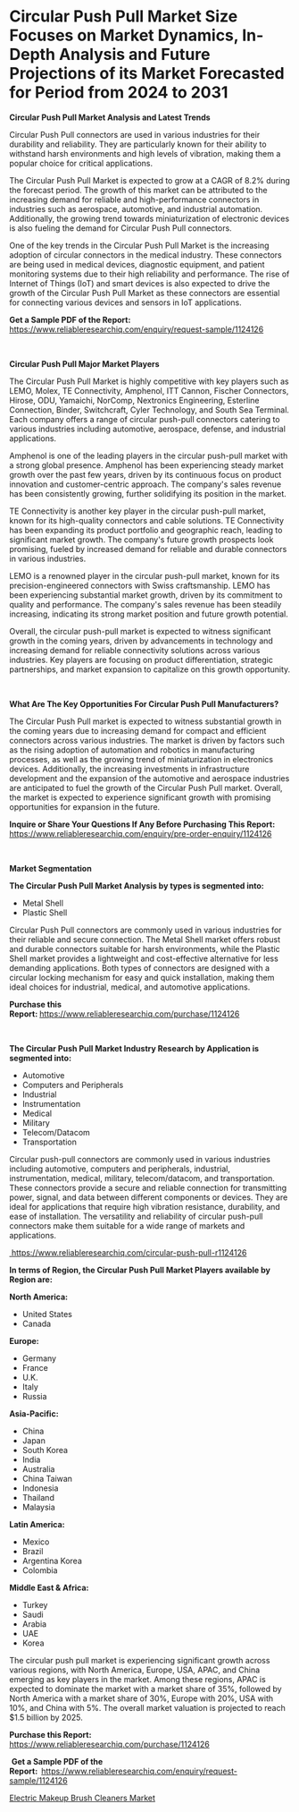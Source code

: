 <p><h1>Circular Push Pull Market Size Focuses on Market Dynamics, In-Depth Analysis and Future Projections of its Market Forecasted for Period from 2024 to 2031</h1></p><p><strong>Circular Push Pull Market Analysis and Latest Trends</strong></p>
<p><p>Circular Push Pull connectors are used in various industries for their durability and reliability. They are particularly known for their ability to withstand harsh environments and high levels of vibration, making them a popular choice for critical applications.</p><p>The Circular Push Pull Market is expected to grow at a CAGR of 8.2% during the forecast period. The growth of this market can be attributed to the increasing demand for reliable and high-performance connectors in industries such as aerospace, automotive, and industrial automation. Additionally, the growing trend towards miniaturization of electronic devices is also fueling the demand for Circular Push Pull connectors.</p><p>One of the key trends in the Circular Push Pull Market is the increasing adoption of circular connectors in the medical industry. These connectors are being used in medical devices, diagnostic equipment, and patient monitoring systems due to their high reliability and performance. The rise of Internet of Things (IoT) and smart devices is also expected to drive the growth of the Circular Push Pull Market as these connectors are essential for connecting various devices and sensors in IoT applications.</p></p>
<p><strong>Get a Sample PDF of the Report:&nbsp;</strong> <a href="https://www.reliableresearchiq.com/enquiry/request-sample/1124126">https://www.reliableresearchiq.com/enquiry/request-sample/1124126</a></p>
<p>&nbsp;</p>
<p><strong>Circular Push Pull Major Market Players</strong></p>
<p><p>The Circular Push Pull Market is highly competitive with key players such as LEMO, Molex, TE Connectivity, Amphenol, ITT Cannon, Fischer Connectors, Hirose, ODU, Yamaichi, NorComp, Nextronics Engineering, Esterline Connection, Binder, Switchcraft, Cyler Technology, and South Sea Terminal. Each company offers a range of circular push-pull connectors catering to various industries including automotive, aerospace, defense, and industrial applications.</p><p>Amphenol is one of the leading players in the circular push-pull market with a strong global presence. Amphenol has been experiencing steady market growth over the past few years, driven by its continuous focus on product innovation and customer-centric approach. The company's sales revenue has been consistently growing, further solidifying its position in the market.</p><p>TE Connectivity is another key player in the circular push-pull market, known for its high-quality connectors and cable solutions. TE Connectivity has been expanding its product portfolio and geographic reach, leading to significant market growth. The company's future growth prospects look promising, fueled by increased demand for reliable and durable connectors in various industries.</p><p>LEMO is a renowned player in the circular push-pull market, known for its precision-engineered connectors with Swiss craftsmanship. LEMO has been experiencing substantial market growth, driven by its commitment to quality and performance. The company's sales revenue has been steadily increasing, indicating its strong market position and future growth potential.</p><p>Overall, the circular push-pull market is expected to witness significant growth in the coming years, driven by advancements in technology and increasing demand for reliable connectivity solutions across various industries. Key players are focusing on product differentiation, strategic partnerships, and market expansion to capitalize on this growth opportunity.</p></p>
<p>&nbsp;</p>
<p><strong>What Are The Key Opportunities For Circular Push Pull Manufacturers?</strong></p>
<p><p>The Circular Push Pull market is expected to witness substantial growth in the coming years due to increasing demand for compact and efficient connectors across various industries. The market is driven by factors such as the rising adoption of automation and robotics in manufacturing processes, as well as the growing trend of miniaturization in electronics devices. Additionally, the increasing investments in infrastructure development and the expansion of the automotive and aerospace industries are anticipated to fuel the growth of the Circular Push Pull market. Overall, the market is expected to experience significant growth with promising opportunities for expansion in the future.</p></p>
<p><strong>Inquire or Share Your Questions If Any Before Purchasing This Report:</strong> <a href="https://www.reliableresearchiq.com/enquiry/pre-order-enquiry/1124126">https://www.reliableresearchiq.com/enquiry/pre-order-enquiry/1124126</a></p>
<p>&nbsp;</p>
<p><strong>Market Segmentation</strong></p>
<p><strong>The Circular Push Pull Market Analysis by types is segmented into:</strong></p>
<p><ul><li>Metal Shell</li><li>Plastic Shell</li></ul></p>
<p><p>Circular Push Pull connectors are commonly used in various industries for their reliable and secure connection. The Metal Shell market offers robust and durable connectors suitable for harsh environments, while the Plastic Shell market provides a lightweight and cost-effective alternative for less demanding applications. Both types of connectors are designed with a circular locking mechanism for easy and quick installation, making them ideal choices for industrial, medical, and automotive applications.</p></p>
<p><strong>Purchase this Report:&nbsp;</strong><a href="https://www.reliableresearchiq.com/purchase/1124126">https://www.reliableresearchiq.com/purchase/1124126</a></p>
<p>&nbsp;</p>
<p><strong>The Circular Push Pull Market Industry Research by Application is segmented into:</strong></p>
<p><ul><li>Automotive</li><li>Computers and Peripherals</li><li>Industrial</li><li>Instrumentation</li><li>Medical</li><li>Military</li><li>Telecom/Datacom</li><li>Transportation</li></ul></p>
<p><p>Circular push-pull connectors are commonly used in various industries including automotive, computers and peripherals, industrial, instrumentation, medical, military, telecom/datacom, and transportation. These connectors provide a secure and reliable connection for transmitting power, signal, and data between different components or devices. They are ideal for applications that require high vibration resistance, durability, and ease of installation. The versatility and reliability of circular push-pull connectors make them suitable for a wide range of markets and applications.</p></p>
<p><a href="https://www.reliableresearchiq.com/circular-push-pull-r1124126">&nbsp;https://www.reliableresearchiq.com/circular-push-pull-r1124126</a></p>
<p><strong>In terms of Region, the Circular Push Pull Market Players available by Region are:</strong></p>
<p>
    <p> <strong> North America: </strong>
        <ul>
            <li>United States</li>
            <li>Canada</li>
        </ul>
        </p> 
    <p> <strong> Europe: </strong>
        <ul>
            <li>Germany</li>
            <li>France</li>
            <li>U.K.</li>
            <li>Italy</li>
            <li>Russia</li>
        </ul>
        </p> 
    <p> <strong> Asia-Pacific: </strong>
        <ul>
            <li>China</li>
            <li>Japan</li>
            <li>South Korea</li>
            <li>India</li>
            <li>Australia</li>
            <li>China Taiwan</li>
            <li>Indonesia</li>
            <li>Thailand</li>
            <li>Malaysia</li>
        </ul>
        </p> 
    <p> <strong> Latin America: </strong>
        <ul>
            <li>Mexico</li>
            <li>Brazil</li>
            <li>Argentina Korea</li>
            <li>Colombia</li>
        </ul>
        </p> 
    <p> <strong> Middle East & Africa: </strong>
        <ul>
            <li>Turkey</li>
            <li>Saudi</li>
            <li>Arabia</li>
            <li>UAE</li>
            <li>Korea</li>
        </ul>
    </p>
    </p>
<p><p>The circular push pull market is experiencing significant growth across various regions, with North America, Europe, USA, APAC, and China emerging as key players in the market. Among these regions, APAC is expected to dominate the market with a market share of 35%, followed by North America with a market share of 30%, Europe with 20%, USA with 10%, and China with 5%. The overall market valuation is projected to reach $1.5 billion by 2025.</p></p>
<p><strong>Purchase this Report: </strong><a href="https://www.reliableresearchiq.com/purchase/1124126">https://www.reliableresearchiq.com/purchase/1124126</a></p>
<p>&nbsp;<strong>Get a Sample PDF of the Report:&nbsp;&nbsp;</strong><a href="https://www.reliableresearchiq.com/enquiry/request-sample/1124126">https://www.reliableresearchiq.com/enquiry/request-sample/1124126</a></p>
<p><strong></strong></p>
<p><p><a href="https://view.publitas.com/reportprime-1/insights-into-the-electric-makeup-brush-cleaners-market-size-which-is-expanding-with-a-8-2-cagr-from-2024-2031/">Electric Makeup Brush Cleaners Market</a></p></p>